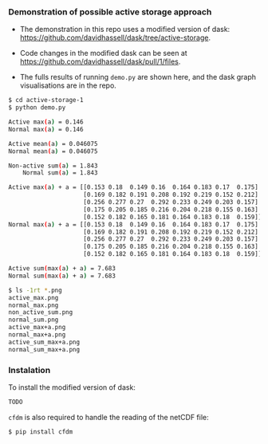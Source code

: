 ### Demonstration of possible active storage approach

* The demonstration in this repo uses a modified version of dask:
  https://github.com/davidhassell/dask/tree/active-storage.

* Code changes in the modified dask can be seen at
  https://github.com/davidhassell/dask/pull/1/files.

* The fulls results of running `demo.py` are shown here, and the dask
  graph visualisations are in the repo.

```bash
$ cd active-storage-1
$ python demo.py

Active max(a) = 0.146
Normal max(a) = 0.146

Active mean(a) = 0.046075
Normal mean(a) = 0.046075

Non-active sum(a) = 1.843
    Normal sum(a) = 1.843

Active max(a) + a = [[0.153 0.18  0.149 0.16  0.164 0.183 0.17  0.175]
                     [0.169 0.182 0.191 0.208 0.192 0.219 0.152 0.212]
                     [0.256 0.277 0.27  0.292 0.233 0.249 0.203 0.157]
                     [0.175 0.205 0.185 0.216 0.204 0.218 0.155 0.163]
                     [0.152 0.182 0.165 0.181 0.164 0.183 0.18  0.159]]
Normal max(a) + a = [[0.153 0.18  0.149 0.16  0.164 0.183 0.17  0.175]
                     [0.169 0.182 0.191 0.208 0.192 0.219 0.152 0.212]
                     [0.256 0.277 0.27  0.292 0.233 0.249 0.203 0.157]
                     [0.175 0.205 0.185 0.216 0.204 0.218 0.155 0.163]
                     [0.152 0.182 0.165 0.181 0.164 0.183 0.18  0.159]]

Active sum(max(a) + a) = 7.683
Normal sum(max(a) + a) = 7.683

$ ls -1rt *.png
active_max.png
normal_max.png
non_active_sum.png
normal_sum.png
active_max+a.png
normal_max+a.png
active_sum_max+a.png
normal_sum_max+a.png
```

### Instalation

To install the modified version of dask:

```bash
TODO 
```

`cfdm` is also required to handle the reading of the netCDF file:

```bash
$ pip install cfdm
```
